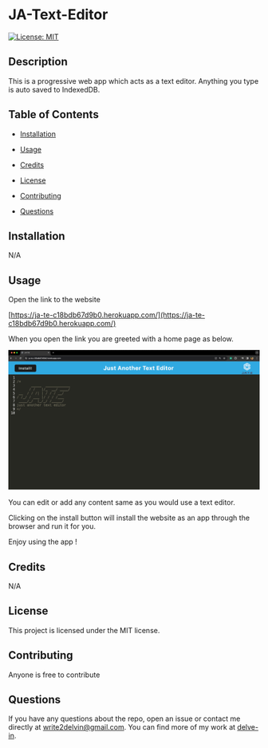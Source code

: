 # JA-Text-Editor

[![License: MIT](https://img.shields.io/badge/License-MIT-yellow.svg)](https://opensource.org/licenses/MIT)

## Description

This is a progressive web app which acts as a text editor. Anything you type is auto saved to IndexedDB.

## Table of Contents

* [Installation](#installation)

* [Usage](#usage)

* [Credits](#credits)
  
* [License](#license)

* [Contributing](#contributing)

* [Questions](#questions)

## Installation

N/A

## Usage 
Open the link to the website 

[https://ja-te-c18bdb67d9b0.herokuapp.com/](https://ja-te-c18bdb67d9b0.herokuapp.com/)

When you open the link you are greeted with a home page as below.

![Alt text](/images/image.png)

You can edit or add any content same as you would use a text editor.

Clicking on the install button will install the website as an app through the browser and run it for you.

Enjoy using the app !

## Credits

N/A

## License

This project is licensed under the MIT license.

## Contributing

Anyone is free to contribute

## Questions

If you have any questions about the repo, open an issue or contact me directly at write2delvin@gmail.com. You can find more of my work at [delve-in](http://github.com/delve-in/).

